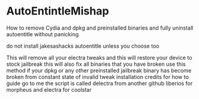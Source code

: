 # AutoEntintleMishap
How to remove Cydia and dpkg and preinstalled binaries and fully uninstall autoentitle without panicking

do not install jakesashacks autoentitle unless you choose too 

This will remove all your electra tweaks and this will restore your device to stock jailbreak this will also fix all binaries that
you have broken use this method if your dpkg or any other preinstalled jailbreak binary has become broken from constant state 
of invalid tweak installation credits for how to guide go to me the script is called delectra from another github 
liberios for morpheus and electra for coolstar 

